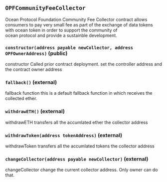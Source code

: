 ## `OPFCommunityFeeCollector`



Ocean Protocol Foundation Community Fee Collector contract
    allows consumers to pay very small fee as part of the exchange of 
    data tokens with ocean token in order to support the community of  
    ocean protocol and provide a sustainble development.


### `constructor(address payable newCollector, address OPFOwnerAddress)` (public)



constructor
    Called prior contract deployment. set the controller address and
    the contract owner address


### `fallback()` (external)



fallback function
    this is a default fallback function in which receives
    the collected ether.

### `withdrawETH()` (external)



withdrawETH
    transfers all the accumlated ether the collector address

### `withdrawToken(address tokenAddress)` (external)



withdrawToken
    transfers all the accumlated tokens the collector address


### `changeCollector(address payable newCollector)` (external)



changeCollector
    change the current collector address. Only owner can do that.



